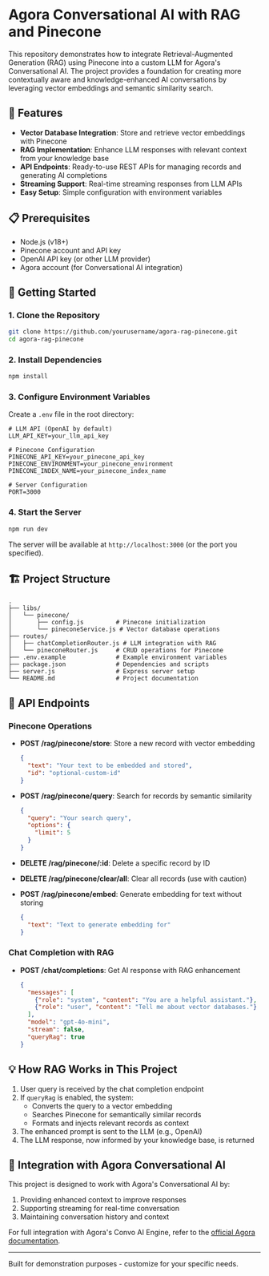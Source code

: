 # Agora Conversational AI with RAG and Pinecone

This repository demonstrates how to integrate Retrieval-Augmented Generation (RAG) using Pinecone into a custom LLM for Agora's Conversational AI. The project provides a foundation for creating more contextually aware and knowledge-enhanced AI conversations by leveraging vector embeddings and semantic similarity search.

## 🌟 Features

- **Vector Database Integration**: Store and retrieve vector embeddings with Pinecone
- **RAG Implementation**: Enhance LLM responses with relevant context from your knowledge base
- **API Endpoints**: Ready-to-use REST APIs for managing records and generating AI completions
- **Streaming Support**: Real-time streaming responses from LLM APIs
- **Easy Setup**: Simple configuration with environment variables

## 📋 Prerequisites

- Node.js (v18+)
- Pinecone account and API key
- OpenAI API key (or other LLM provider)
- Agora account (for Conversational AI integration)

## 🚀 Getting Started

### 1. Clone the Repository

```bash
git clone https://github.com/yourusername/agora-rag-pinecone.git
cd agora-rag-pinecone
```

### 2. Install Dependencies

```bash
npm install
```

### 3. Configure Environment Variables

Create a `.env` file in the root directory:

```
# LLM API (OpenAI by default)
LLM_API_KEY=your_llm_api_key

# Pinecone Configuration
PINECONE_API_KEY=your_pinecone_api_key
PINECONE_ENVIRONMENT=your_pinecone_environment
PINECONE_INDEX_NAME=your_pinecone_index_name

# Server Configuration
PORT=3000
```

### 4. Start the Server

```bash
npm run dev
```

The server will be available at `http://localhost:3000` (or the port you specified).

## 🏗️ Project Structure

```
.
├── libs/
│   └── pinecone/
│       ├── config.js         # Pinecone initialization
│       └── pineconeService.js # Vector database operations
├── routes/
│   ├── chatCompletionRouter.js # LLM integration with RAG
│   └── pineconeRouter.js     # CRUD operations for Pinecone
├── .env.example              # Example environment variables
├── package.json              # Dependencies and scripts
├── server.js                 # Express server setup
└── README.md                 # Project documentation
```

## 🔌 API Endpoints

### Pinecone Operations

- **POST /rag/pinecone/store**: Store a new record with vector embedding
  ```json
  {
    "text": "Your text to be embedded and stored",
    "id": "optional-custom-id"
  }
  ```

- **POST /rag/pinecone/query**: Search for records by semantic similarity
  ```json
  {
    "query": "Your search query",
    "options": {
      "limit": 5
    }
  }
  ```

- **DELETE /rag/pinecone/:id**: Delete a specific record by ID

- **DELETE /rag/pinecone/clear/all**: Clear all records (use with caution)

- **POST /rag/pinecone/embed**: Generate embedding for text without storing
  ```json
  {
    "text": "Text to generate embedding for"
  }
  ```

### Chat Completion with RAG

- **POST /chat/completions**: Get AI response with RAG enhancement
  ```json
  {
    "messages": [
      {"role": "system", "content": "You are a helpful assistant."},
      {"role": "user", "content": "Tell me about vector databases."}
    ],
    "model": "gpt-4o-mini",
    "stream": false,
    "queryRag": true
  }
  ```

## 💡 How RAG Works in This Project

1. User query is received by the chat completion endpoint
2. If `queryRag` is enabled, the system:
   - Converts the query to a vector embedding
   - Searches Pinecone for semantically similar records
   - Formats and injects relevant records as context
3. The enhanced prompt is sent to the LLM (e.g., OpenAI)
4. The LLM response, now informed by your knowledge base, is returned

## 🔄 Integration with Agora Conversational AI

This project is designed to work with Agora's Conversational AI by:

1. Providing enhanced context to improve responses
2. Supporting streaming for real-time conversation
3. Maintaining conversation history and context

For full integration with Agora's Convo AI Engine, refer to the [official Agora documentation](https://docs.agora.io/en/conversational-ai/overview/product-overview).

---

Built for demonstration purposes - customize for your specific needs.
